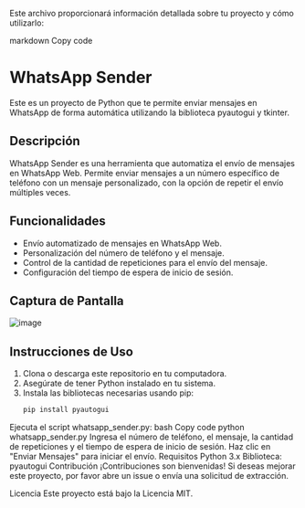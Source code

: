 Este archivo proporcionará información detallada sobre tu proyecto y cómo utilizarlo:

markdown
Copy code
# WhatsApp Sender

Este es un proyecto de Python que te permite enviar mensajes en WhatsApp de forma automática utilizando la biblioteca pyautogui y tkinter.

## Descripción

WhatsApp Sender es una herramienta que automatiza el envío de mensajes en WhatsApp Web. Permite enviar mensajes a un número específico de teléfono con un mensaje personalizado, con la opción de repetir el envío múltiples veces.

## Funcionalidades

- Envío automatizado de mensajes en WhatsApp Web.
- Personalización del número de teléfono y el mensaje.
- Control de la cantidad de repeticiones para el envío del mensaje.
- Configuración del tiempo de espera de inicio de sesión.

## Captura de Pantalla

![image](https://github.com/pLaria/whatsapp_sender/assets/90394909/3b897a8d-c63c-4c80-8a35-c41f37572e16)


## Instrucciones de Uso

1. Clona o descarga este repositorio en tu computadora.
2. Asegúrate de tener Python instalado en tu sistema.
3. Instala las bibliotecas necesarias usando pip:
   ```bash
   pip install pyautogui
Ejecuta el script whatsapp_sender.py:
bash
Copy code
python whatsapp_sender.py
Ingresa el número de teléfono, el mensaje, la cantidad de repeticiones y el tiempo de espera de inicio de sesión.
Haz clic en "Enviar Mensajes" para iniciar el envío.
Requisitos
Python 3.x
Biblioteca: pyautogui
Contribución
¡Contribuciones son bienvenidas! Si deseas mejorar este proyecto, por favor abre un issue o envía una solicitud de extracción.

Licencia
Este proyecto está bajo la Licencia MIT.
